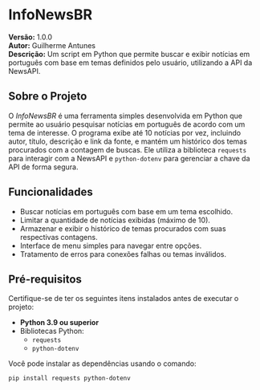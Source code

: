# InfoNewsBR

**Versão:** 1.0.0  
**Autor:** Guilherme Antunes  
**Descrição:** Um script em Python que permite buscar e exibir notícias em português com base em temas definidos pelo usuário, utilizando a API da NewsAPI.

## Sobre o Projeto

O *InfoNewsBR* é uma ferramenta simples desenvolvida em Python que permite ao usuário pesquisar notícias em português de acordo com um tema de interesse. O programa exibe até 10 notícias por vez, incluindo autor, título, descrição e link da fonte, e mantém um histórico dos temas procurados com a contagem de buscas. Ele utiliza a biblioteca `requests` para interagir com a NewsAPI e `python-dotenv` para gerenciar a chave da API de forma segura.

## Funcionalidades

- Buscar notícias em português com base em um tema escolhido.
- Limitar a quantidade de notícias exibidas (máximo de 10).
- Armazenar e exibir o histórico de temas procurados com suas respectivas contagens.
- Interface de menu simples para navegar entre opções.
- Tratamento de erros para conexões falhas ou temas inválidos.

## Pré-requisitos

Certifique-se de ter os seguintes itens instalados antes de executar o projeto:

- **Python 3.9 ou superior**
- Bibliotecas Python:
  - `requests`
  - `python-dotenv`

Você pode instalar as dependências usando o comando:

```bash
pip install requests python-dotenv